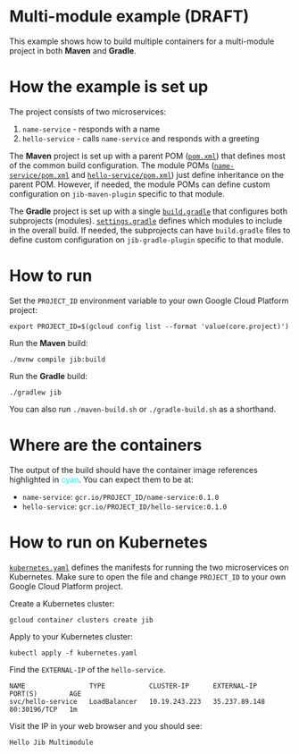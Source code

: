 # Multi-module example (DRAFT)

This example shows how to build multiple containers for a multi-module project in both **Maven** and **Gradle**.

# How the example is set up

The project consists of two microservices:

1. `name-service` - responds with a name
1. `hello-service` - calls `name-service` and responds with a greeting

The **Maven** project is set up with a parent POM ([`pom.xml`](pom.xml)) that defines most of the common build configuration. The module POMs ([`name-service/pom.xml`](name-service/pom.xml) and [`hello-service/pom.xml`](hello-service/pom.xml)) just define inheritance on the parent POM. However, if needed, the module POMs can define custom configuration on `jib-maven-plugin` specific to that module.

The **Gradle** project is set up with a single [`build.gradle`](build.gradle) that configures both subprojects (modules). [`settings.gradle`](settings.gradle) defines which modules to include in the overall build. If needed, the subprojects can have `build.gradle` files to define custom configuration on `jib-gradle-plugin` specific to that module. 

# How to run

Set the `PROJECT_ID` environment variable to your own Google Cloud Platform project:

```shell
export PROJECT_ID=$(gcloud config list --format 'value(core.project)')
```

Run the **Maven** build:

```shell
./mvnw compile jib:build
```

Run the **Gradle** build:

```shell
./gradlew jib
```

You can also run `./maven-build.sh` or `./gradle-build.sh` as a shorthand.

# Where are the containers

The output of the build should have the container image references highlighted in <span style="color: cyan">cyan</span>. You can expect them to be at:

- `name-service`: `gcr.io/PROJECT_ID/name-service:0.1.0`
- `hello-service`: `gcr.io/PROJECT_ID/hello-service:0.1.0`

# How to run on Kubernetes

[`kubernetes.yaml`](kubernetes.yaml) defines the manifests for running the two microservices on Kubernetes. Make sure to open the file and change `PROJECT_ID` to your own Google Cloud Platform project.

Create a Kubernetes cluster:

```shell
gcloud container clusters create jib
```

Apply to your Kubernetes cluster:

```shell
kubectl apply -f kubernetes.yaml
```

Find the `EXTERNAL-IP` of the `hello-service`.

```
NAME                TYPE           CLUSTER-IP      EXTERNAL-IP     PORT(S)        AGE
svc/hello-service   LoadBalancer   10.19.243.223   35.237.89.148   80:30196/TCP   1m
```

Visit the IP in your web browser and you should see:

```
Hello Jib Multimodule
```